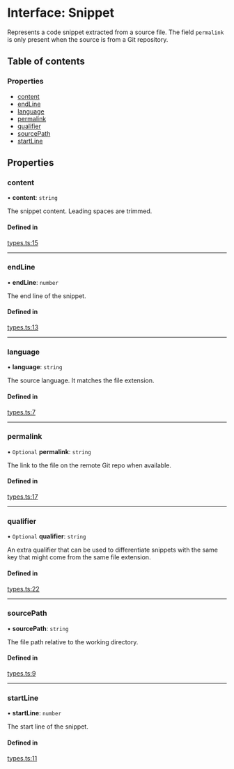 # Interface: Snippet

Represents a code snippet extracted from a source file. The field
`permalink` is only present when the source is from a Git repository.

## Table of contents

### Properties

- [content](Snippet.md#content)
- [endLine](Snippet.md#endline)
- [language](Snippet.md#language)
- [permalink](Snippet.md#permalink)
- [qualifier](Snippet.md#qualifier)
- [sourcePath](Snippet.md#sourcepath)
- [startLine](Snippet.md#startline)

## Properties

### content

• **content**: `string`

The snippet content. Leading spaces are trimmed.

#### Defined in

[types.ts:15](https://github.com/roxlabs/snippetfy/blob/a37309d/src/types.ts#L15)

___

### endLine

• **endLine**: `number`

The end line of the snippet.

#### Defined in

[types.ts:13](https://github.com/roxlabs/snippetfy/blob/a37309d/src/types.ts#L13)

___

### language

• **language**: `string`

The source language. It matches the file extension.

#### Defined in

[types.ts:7](https://github.com/roxlabs/snippetfy/blob/a37309d/src/types.ts#L7)

___

### permalink

• `Optional` **permalink**: `string`

The link to the file on the remote Git repo when available.

#### Defined in

[types.ts:17](https://github.com/roxlabs/snippetfy/blob/a37309d/src/types.ts#L17)

___

### qualifier

• `Optional` **qualifier**: `string`

An extra qualifier that can be used to differentiate snippets with the same key
that might come from the same file extension.

#### Defined in

[types.ts:22](https://github.com/roxlabs/snippetfy/blob/a37309d/src/types.ts#L22)

___

### sourcePath

• **sourcePath**: `string`

The file path relative to the working directory.

#### Defined in

[types.ts:9](https://github.com/roxlabs/snippetfy/blob/a37309d/src/types.ts#L9)

___

### startLine

• **startLine**: `number`

The start line of the snippet.

#### Defined in

[types.ts:11](https://github.com/roxlabs/snippetfy/blob/a37309d/src/types.ts#L11)
